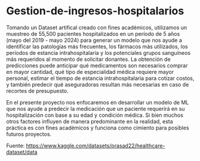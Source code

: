 # Gestion-de-ingresos-hospitalarios
Tomando un Dataset artifical creado con fines académicos, utilizamos un muestreo de 55,500 pacientes hospitalizados en un período de 5 años (mayo del 2019 - mayo 2024) para generar un modelo que nos ayude a identificar las patologías más frecuentes, los fármacos más utilizados, los períodos de estancia intrahospitalaria y los potenciales grupos sanguíneos más requeridos al momento de solicitar donantes. La obtención de predicciones puede anticipar qué medicamentos son necesarios comprar en mayor cantidad, qué tipo de especialidad médica requiere mayor personal, estimar el tiempo de estancia intrahospitalaria para cotizar costos, y también predecir qué aseguradoras resultan más necesarias en caso de recortes de presupuesto. 

En el presente proyecto nos enfocaremos en desarrollar un modelo de ML que nos ayude a predecir la medicación que un paciente requerirá en su hospitalización con base a su edad y condición médica. Si bien muchos otros factores influyen de manera predominante en la realidad, esta práctica es con fines académicos y funciona como cimiento para posibles futuros proyectos.

Fuente: https://www.kaggle.com/datasets/prasad22/healthcare-dataset/data
